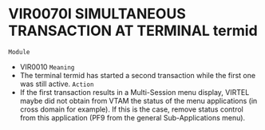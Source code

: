 # VIR0070I SIMULTANEOUS TRANSACTION AT TERMINAL termid
`Module`
- 	VIR0010
`Meaning`
- The terminal termid has started a second transaction while the first one was still active.
`Action`
- If the first transaction results in a Multi-Session menu display, VIRTEL maybe did not obtain from VTAM the status of the menu applications (in cross domain for example). If this is the case, remove status control from this application (PF9 from the general Sub-Applications menu).
